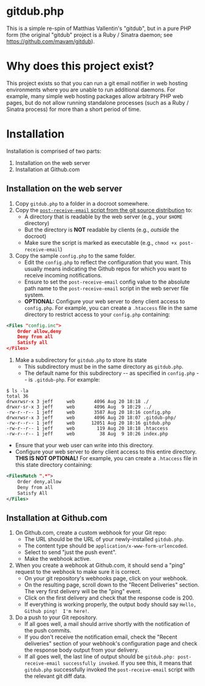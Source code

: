 # gitdub.php

This is a simple re-spin of Matthias Vallentin's "gitdub", but in a
pure PHP form (the original "gitdub" project is a Ruby / Sinatra
daemon; see https://github.com/mavam/gitdub).

# Why does this project exist?

This project exists so that you can run a git email notifier in web
hosting environments where you are unable to run additional daemons.
For example, many simple web hosting packages allow arbitrary PHP web
pages, but do not allow running standalone processes (such as a Ruby /
Sinatra process) for more than a short period of time.

# Installation

Installation is comprised of two parts:

1. Installation on the web server
1. Installation at Github.com

## Installation on the web server

1. Copy `gitdub.php` to a folder in a docroot somewhere.
1. Copy the [`post-receive-email` script from the git source distribution](https://github.com/git/git/blob/master/contrib/hooks/post-receive-email) to:
   * A directory that is readable by the web server (e.g., your `$HOME` directory)
   * But the directory is **NOT** readable by clients (e.g., *outside* the docroot)
   * Make sure the script is marked as executable (e.g., `chmod +x post-receive-email`)
1. Copy the sample `config.php` to the same folder.
   * Edit the `config.php` to reflect the configuration that you want.  This usually means indicating the Github repos for which you want to receive incoming notifications.
   * Ensure to set the `post-receive-email` config value to the absolute path name to the `post-receive-email` script in the web server file system.
   * **OPTIONAL:** Configure your web server to deny client access to `config.php`.  For example, you can create a `.htaccess` file in the same directory to restrict access to your `config.php` containing:
```xml
<Files "config.inc">
    Order allow,deny
    Deny from all
    Satisfy all
</Files>
```
1. Make a subdirectory for `gitdub.php` to store its state
   * This subdirectory must be in the same directory as `gitdub.php`.
   * The default name for this subdirectory -- as specified in `config.php` -- is `.gitdub-php`.  For example:
```
$ ls -la
total 36
drwxrwsr-x 3 jeff     web       4096 Aug 20 18:18 ./
drwxr-sr-x 3 jeff     web       4096 Aug  9 10:29 ../
-rw-r--r-- 1 jeff     web       3587 Aug 20 18:16 config.php
drwxrwsr-x 3 jeff     web       4096 Aug 20 18:07 .gitdub-php/
-rw-r--r-- 1 jeff     web      12051 Aug 20 18:16 gitdub.php
-rw-r--r-- 1 jeff     web        119 Aug 20 18:18 .htaccess
-rw-r--r-- 1 jeff     web         38 Aug  9 10:26 index.php
```
   * Ensure that your web user can write into this directory.
   * Configure your web server to deny client access to this entire directory.  **THIS IS NOT OPTIONAL!**  For example, you can create a `.htaccess` file in this state directory containing:
```xml
<FilesMatch ".*">
    Order deny,allow
    Deny from all
    Satisfy All
</Files>
```

## Installation at Github.com

1. On Github.com, create a custom webhook for your Git repo:
   * The URL should be the URL of your newly-installed `gitdub.php`.
   * The content type should be `application/x-www-form-urlencoded`.
   * Select to send "just the push event".
   * Make the webhook active.
1. When you create a webhook at Github.com, it should send a "ping" request to the webhook to make sure it is correct.
   * On your git repository's webhooks page, click on your webhook.
   * On the resulting page, scroll down to the "Recent Deliveries" section.  The very first delivery will be the "ping" event.
   * Click on the first delivery and check that the response code is 200.
   * If everything is working properly, the output body should say `Hello, Github ping!  I'm here!`.
1. Do a push to your Git repository.
   * If all goes well, a mail should arrive shortly with the notification of the push commits.
   * If you don't receive the notification email, check the "Recent deliveries" section of your webhook's configuration page and check the response body output from your delivery.
   * If all goes well, the last line of output should be `gitdub.php: post-receive-email successfully invoked`.  If you see this, it means that `gitdub.php` successfully invoked the `post-receive-email` script with the relevant git diff data.
